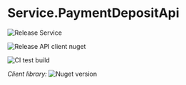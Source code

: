 # Service.PaymentDepositApi

![Release Service](https://github.com/MyJetWallet/Service.PaymentDepositApi/workflows/Release%20Service/badge.svg)

![Release API client nuget](https://github.com/MyJetWallet/Service.PaymentDepositApi/workflows/Release%20API%20client%20nuget/badge.svg)

![CI test build](https://github.com/MyJetWallet/Service.PaymentDepositApi/workflows/CI%20test%20build/badge.svg)

*Client library:* ![Nuget version](https://img.shields.io/nuget/v/MyJetWallet.Service.PaymentDepositApi.Client?label=MyJetWallet.Service.PaymentDepositApi.Client&style=social)

